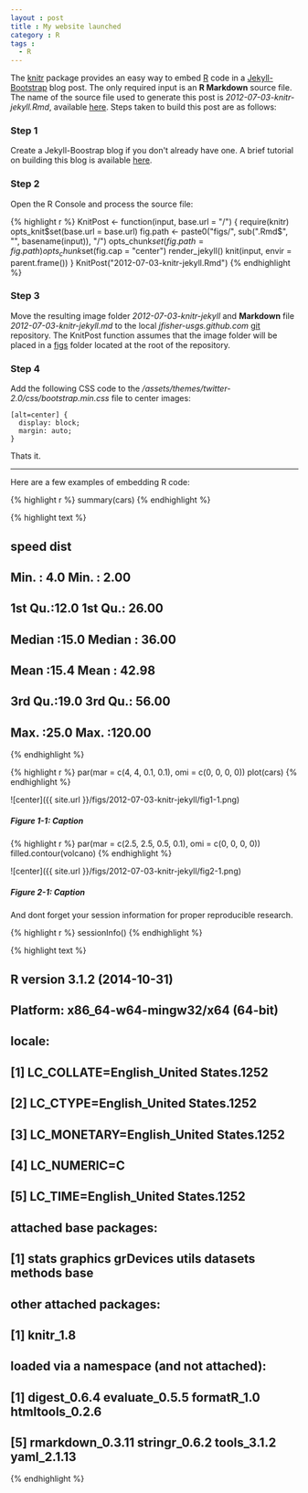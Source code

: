 ```yaml
---
layout : post
title : My website launched
category : R
tags :
  - R
---
```


The [knitr](http://yihui.name/knitr/) package provides an easy way to embed 
[R](http://www.r-project.org/) code in a [Jekyll-Bootstrap](http://jekyllbootstrap.com/) 
blog post. The only required input is an **R Markdown** source file. 
The name of the source file used to generate this post is *2012-07-03-knitr-jekyll.Rmd*, available
[here](https://github.com/jfisher-usgs/jfisher-usgs.github.com/blob/master/Rmd/2012-07-03-knitr-jekyll.Rmd).
Steps taken to build this post are as follows:

### Step 1

Create a Jekyll-Boostrap blog if you don't already have one. 
A brief tutorial on building this blog is available 
[here](/lessons/2012/05/30/jekyll-build-on-windows/).

### Step 2

Open the R Console and process the source file:

{% highlight r %}
KnitPost <- function(input, base.url = "/") {
  require(knitr)
  opts_knit$set(base.url = base.url)
  fig.path <- paste0("figs/", sub(".Rmd$", "", basename(input)), "/")
  opts_chunk$set(fig.path = fig.path)
  opts_chunk$set(fig.cap = "center")
  render_jekyll()
  knit(input, envir = parent.frame())
}
KnitPost("2012-07-03-knitr-jekyll.Rmd")
{% endhighlight %}

### Step 3

Move the resulting image folder *2012-07-03-knitr-jekyll* and **Markdown** file 
*2012-07-03-knitr-jekyll.md* to the local 
*jfisher-usgs.github.com* [git](http://git-scm.com/) repository.
The KnitPost function assumes that the image folder will be placed in a 
[figs](https://github.com/jfisher-usgs/jfisher-usgs.github.com/tree/master/figs) 
folder located at the root of the repository.

### Step 4

Add the following CSS code to the 
*/assets/themes/twitter-2.0/css/bootstrap.min.css* file to center images:

    [alt=center] {
      display: block;
      margin: auto;
    }

Thats it.

***

Here are a few examples of embedding R code:

{% highlight r %}
summary(cars)
{% endhighlight %}



{% highlight text %}
##      speed           dist       
##  Min.   : 4.0   Min.   :  2.00  
##  1st Qu.:12.0   1st Qu.: 26.00  
##  Median :15.0   Median : 36.00  
##  Mean   :15.4   Mean   : 42.98  
##  3rd Qu.:19.0   3rd Qu.: 56.00  
##  Max.   :25.0   Max.   :120.00
{% endhighlight %}


{% highlight r %}
par(mar = c(4, 4, 0.1, 0.1), omi = c(0, 0, 0, 0))
plot(cars)
{% endhighlight %}

![center]({{ site.url }}/figs/2012-07-03-knitr-jekyll/fig1-1.png) 

##### Figure 1-1: Caption


{% highlight r %}
par(mar = c(2.5, 2.5, 0.5, 0.1), omi = c(0, 0, 0, 0))
filled.contour(volcano)
{% endhighlight %}

![center]({{ site.url }}/figs/2012-07-03-knitr-jekyll/fig2-1.png) 

##### Figure 2-1: Caption

And dont forget your session information for proper reproducible research.

{% highlight r %}
sessionInfo()
{% endhighlight %}



{% highlight text %}
## R version 3.1.2 (2014-10-31)
## Platform: x86_64-w64-mingw32/x64 (64-bit)
## 
## locale:
## [1] LC_COLLATE=English_United States.1252 
## [2] LC_CTYPE=English_United States.1252   
## [3] LC_MONETARY=English_United States.1252
## [4] LC_NUMERIC=C                          
## [5] LC_TIME=English_United States.1252    
## 
## attached base packages:
## [1] stats     graphics  grDevices utils     datasets  methods   base     
## 
## other attached packages:
## [1] knitr_1.8
## 
## loaded via a namespace (and not attached):
## [1] digest_0.6.4     evaluate_0.5.5   formatR_1.0      htmltools_0.2.6 
## [5] rmarkdown_0.3.11 stringr_0.6.2    tools_3.1.2      yaml_2.1.13
{% endhighlight %}
